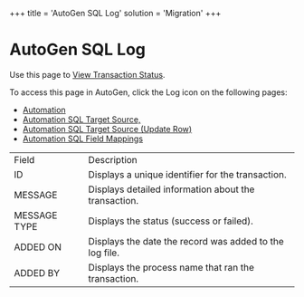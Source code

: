 +++
title = 'AutoGen SQL Log'
solution = 'Migration'
+++

# AutoGen SQL Log

<div class="use">

Use this page to [View Transaction
Status](../Use_Cases/View_Transaction_Status.htm).

</div>

To access this page in AutoGen, click the Log icon on the following
pages:

  - [Automation](Automation_page.htm)
  - [Automation SQL Target Source,](Automation_SQL_Target_Source.htm)
  - [Automation SQL Target Source (Update
    Row)](Automation_SQL_Target_Source_Update_Row.htm)
  - [Automation SQL Field
Mappings](Automation_SQL_Field_Mappings_H.htm)

|              |                                                         |
| ------------ | ------------------------------------------------------- |
| Field        | Description                                             |
| ID           | Displays a unique identifier for the transaction.       |
| MESSAGE      | Displays detailed information about the transaction.    |
| MESSAGE TYPE | Displays the status (success or failed).                |
| ADDED ON     | Displays the date the record was added to the log file. |
| ADDED BY     | Displays the process name that ran the transaction.     |
